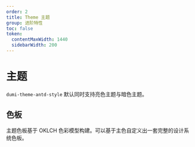 ```yaml
---
order: 2
title: Theme 主题
group: 进阶特性
toc: false
token:
  contentMaxWidth: 1440
  sidebarWidth: 200
---
```


# 主题

`dumi-theme-antd-style` 默认同时支持亮色主题与暗色主题。

## 色板

主题色板基于 OKLCH 色彩模型构建。可以基于主色自定义出一套完整的设计系统色板。

<ColorPalettes></ColorPalettes>
